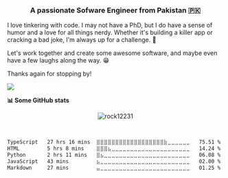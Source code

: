 <h3 align="center">A passionate Sofware Engineer from Pakistan 🇵🇰</h3>

I love tinkering with code. I may not have a PhD, but I do have a sense of humor and a love for all things nerdy. Whether it's building a killer app or cracking a bad joke, I'm always up for a challenge. 🚀

 Let's work together and create some awesome software, and maybe even have a few laughs along the way. 😁

Thanks again for stopping by!

![]([https://bit.ly/3hCYy84])


<summary> <b>📊 Some GitHub stats </b></summary>
<p align='center'>
  <img align="center" src="https://github-readme-streak-stats.herokuapp.com/?user=Maham-Anwaar&show_icons=true&title_color=fff&icon_color=79ff97&text_color=efefef&bg_color=24292e" alt="rock12231" />
</p>
  <br>
 
<!--START_SECTION:waka-->

```txt
TypeScript   27 hrs 16 mins  ⣿⣿⣿⣿⣿⣿⣿⣿⣿⣿⣿⣿⣿⣿⣿⣿⣿⣿⣷⣀⣀⣀⣀⣀⣀   75.51 %
HTML         5 hrs 8 mins    ⣿⣿⣿⣦⣀⣀⣀⣀⣀⣀⣀⣀⣀⣀⣀⣀⣀⣀⣀⣀⣀⣀⣀⣀⣀   14.24 %
Python       2 hrs 11 mins   ⣿⣦⣀⣀⣀⣀⣀⣀⣀⣀⣀⣀⣀⣀⣀⣀⣀⣀⣀⣀⣀⣀⣀⣀⣀   06.08 %
JavaScript   43 mins         ⣦⣀⣀⣀⣀⣀⣀⣀⣀⣀⣀⣀⣀⣀⣀⣀⣀⣀⣀⣀⣀⣀⣀⣀⣀   02.00 %
Markdown     27 mins         ⣤⣀⣀⣀⣀⣀⣀⣀⣀⣀⣀⣀⣀⣀⣀⣀⣀⣀⣀⣀⣀⣀⣀⣀⣀   01.25 %
```

<!--END_SECTION:waka-->



